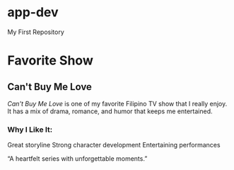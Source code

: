 # app-dev
My First Repository
# Favorite Show

## Can't Buy Me Love

*Can't Buy Me Love* is one of my favorite Filipino TV show that I really enjoy.  
It has a mix of drama, romance, and humor that keeps me entertained.

### Why I Like It:
Great storyline
Strong character development
Entertaining performances


“A heartfelt series with unforgettable moments.”
